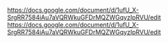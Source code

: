 https://docs.google.com/document/d/1ufU_X-SrgRR7584iAu7aVQRWkuGFDrMQZWGqyzIpRVU/edit
https://docs.google.com/document/d/1ufU_X-SrgRR7584iAu7aVQRWkuGFDrMQZWGqyzIpRVU/edit